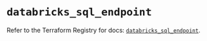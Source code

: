 # `databricks_sql_endpoint`

Refer to the Terraform Registry for docs: [`databricks_sql_endpoint`](https://registry.terraform.io/providers/databricks/databricks/1.86.0/docs/resources/sql_endpoint).
